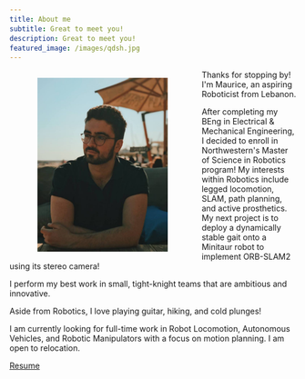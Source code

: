 ```yaml
---
title: About me
subtitle: Great to meet you!
description: Great to meet you!
featured_image: /images/qdsh.jpg
---
```

<figure style= "text-align: center; float: left; width: 65%; margin-right: 2%; margin-left: 0%; font-style: italic">
    <img src="/images/me.jpg" style="width: 70%;" class="img-fluid rounded">
  </figure>

Thanks for stopping by! I'm Maurice, an aspiring Roboticist from Lebanon. 

After completing my BEng in Electrical & Mechanical Engineering, I decided to enroll in Northwestern's Master of Science in Robotics program! My interests within Robotics include legged locomotion, SLAM, path planning, and active prosthetics. My next project is to deploy a dynamically stable gait onto a Minitaur robot to implement ORB-SLAM2 using its stereo camera!

I perform my best work in small, tight-knight teams that are ambitious and innovative. 

Aside from Robotics, I love playing guitar, hiking, and cold plunges! 

I am currently looking for full-time work in Robot Locomotion, Autonomous Vehicles, and Robotic Manipulators with a focus on motion planning. I am open to relocation.

<a href="https://moribots.github.io/images/MR.pdf" class="button button--large" download="MR.pdf">Resume</a>